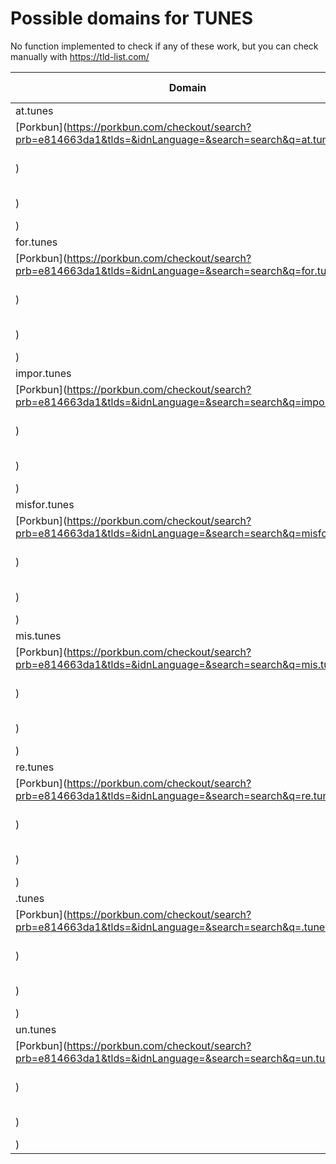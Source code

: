 # Possible domains for TUNES

No function implemented to check if any of these work, but you can check manually with https://tld-list.com/

| Domain | Porkbun | NameCheap | Google Domains |
|---|---|---|---|
| at.tunes | [Porkbun](https://porkbun.com/checkout/search?prb=e814663da1&tlds=&idnLanguage=&search=search&q=at.tunes) | [Namecheap](https://www.namecheap.com/domains/registration/results/?domain=at.tunes) | [Google](https://domains.google.com/registrar/search?searchTerm=at.tunes) |
| for.tunes | [Porkbun](https://porkbun.com/checkout/search?prb=e814663da1&tlds=&idnLanguage=&search=search&q=for.tunes) | [Namecheap](https://www.namecheap.com/domains/registration/results/?domain=for.tunes) | [Google](https://domains.google.com/registrar/search?searchTerm=for.tunes) |
| impor.tunes | [Porkbun](https://porkbun.com/checkout/search?prb=e814663da1&tlds=&idnLanguage=&search=search&q=impor.tunes) | [Namecheap](https://www.namecheap.com/domains/registration/results/?domain=impor.tunes) | [Google](https://domains.google.com/registrar/search?searchTerm=impor.tunes) |
| misfor.tunes | [Porkbun](https://porkbun.com/checkout/search?prb=e814663da1&tlds=&idnLanguage=&search=search&q=misfor.tunes) | [Namecheap](https://www.namecheap.com/domains/registration/results/?domain=misfor.tunes) | [Google](https://domains.google.com/registrar/search?searchTerm=misfor.tunes) |
| mis.tunes | [Porkbun](https://porkbun.com/checkout/search?prb=e814663da1&tlds=&idnLanguage=&search=search&q=mis.tunes) | [Namecheap](https://www.namecheap.com/domains/registration/results/?domain=mis.tunes) | [Google](https://domains.google.com/registrar/search?searchTerm=mis.tunes) |
| re.tunes | [Porkbun](https://porkbun.com/checkout/search?prb=e814663da1&tlds=&idnLanguage=&search=search&q=re.tunes) | [Namecheap](https://www.namecheap.com/domains/registration/results/?domain=re.tunes) | [Google](https://domains.google.com/registrar/search?searchTerm=re.tunes) |
| .tunes | [Porkbun](https://porkbun.com/checkout/search?prb=e814663da1&tlds=&idnLanguage=&search=search&q=.tunes) | [Namecheap](https://www.namecheap.com/domains/registration/results/?domain=.tunes) | [Google](https://domains.google.com/registrar/search?searchTerm=.tunes) |
| un.tunes | [Porkbun](https://porkbun.com/checkout/search?prb=e814663da1&tlds=&idnLanguage=&search=search&q=un.tunes) | [Namecheap](https://www.namecheap.com/domains/registration/results/?domain=un.tunes) | [Google](https://domains.google.com/registrar/search?searchTerm=un.tunes) |
